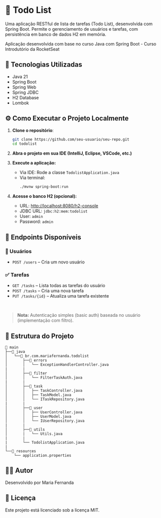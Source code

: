 # 📝 Todo List

Uma aplicação RESTful de lista de tarefas (Todo List), desenvolvida com Spring Boot. Permite o gerenciamento de usuários e tarefas, com persistência em banco de dados H2 em memória.

Aplicação desenvolvida com base no curso Java com Spring Boot - Curso Introdutório da RocketSeat


## 🚀 Tecnologias Utilizadas

- Java 21
- Spring Boot
- Spring Web
- Spring JDBC
- H2 Database
- Lombok

## ⚙️ Como Executar o Projeto Localmente

1. **Clone o repositório**:
   ```bash
   git clone https://github.com/seu-usuario/seu-repo.git
   cd todolist
   ```

2. **Abra o projeto em sua IDE (IntelliJ, Eclipse, VSCode, etc.)**

3. **Execute a aplicação:**
    - Via IDE: Rode a classe `TodolistApplication.java`
    - Via terminal:
      ```bash
      ./mvnw spring-boot:run
      ```

4. **Acesse o banco H2 (opcional):**
    - URL: [http://localhost:8080/h2-console](http://localhost:8080/h2-console)
    - JDBC URL: `jdbc:h2:mem:todolist`
    - User: `admin`
    - Password: `admin`


## 📍 Endpoints Disponíveis

### 🙋 Usuários
- `POST /users` – Cria um novo usuário

### ✅ Tarefas

- `GET /tasks` – Lista todas as tarefas do usuário
- `POST /tasks` – Cria uma nova tarefa
- `PUT /tasks/{id}` – Atualiza uma tarefa existente

<br>

> **Nota:** Autenticação simples (basic auth) baseada no usuário (implementação com filtro).


## 📂 Estrutura do Projeto

```
📁 main
├──📁 java
│   └──📁 br.com.mariafernanda.todolist 
│       ├──📁 errors
│       │   └── ExceptionHandlerController.java
|       |
│       ├──📁 filter
│       │   └── FilterTaskAuth.java
|       | 
│       ├──📁 task
│       │   ├── TaskController.java
│       │   ├── TaskModel.java
│       │   └── ITaskRepository.java
|       | 
│       ├──📁 user
│       │   ├── UserController.java
│       │   ├── UserModel.java
│       │   └── IUserRepository.java
|       | 
│       ├──📁 utils
│       |   └── Utils.java
|       | 
|       └── TodolistApplication.java
|       
└──📁 resources
    └── application.properties
```

## 👩‍💻 Autor

Desenvolvido por Maria Fernanda

## 📄 Licença

Este projeto está licenciado sob a licença MIT.
